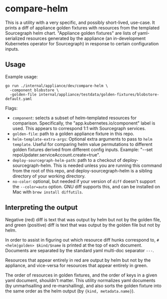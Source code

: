 # compare-helm

This is a utility with a very specific, and possibly short-lived, use-case. It
prints a diff of appliance golden fixtures with resources from the templated
Sourcegraph helm chart. "Appliance golden fixtures" are lists of yaml-serialized
resources generated by the appliance (an in-development Kubernetes operator for
Sourcegraph) in response to certain configuration inputs.

## Usage

Example usage:

```
go run ./internal/appliance/dev/compare-helm \
  -component blobstore \
  -golden-file internal/appliance/testdata/golden-fixtures/blobstore-default.yaml
```

Flags:

- `component`: selects a subset of helm-templated resources for comparison.
  Specifically, the "app.kubernetes.io/component" label is used. This appears to
  correspond 1:1 with Sourcegraph services.
- `golden-file`: path to a golden appliance fixture in this repo.
- `helm-template-extra-args`: Optional extra arguments to pass to `helm
template`. Useful for comparing helm value permutations to different golden
  fixtures derived from different config inputs. Example: "--set
  repoUpdater.serviceAccount.create=true".
- `deploy-sourcegraph-helm-path`: path to a checkout of deploy-sourcegraph-helm.
  This is needed unless you are running this command from the root of this repo,
  and deploy-sourcegraph-helm is a sibling directory of your working directory.
- `no-color`: optional, but needed if your version of `diff` doesn't support the
  `--color=auto` option. GNU diff supports this, and can be installed on Mac
  with `brew install diffutils`.

## Interpreting the output

Negative (red) diff is text that was output by helm but not by the golden file,
and green (positive) diff is text that was output by the golden file but not by
helm.

In order to assist in figuring out which resource diff hunks correspond to, `#
<helm|golden> $kind/$name` is printed at the top of each document. Documents are
separated by the standard yaml multi-doc separator `---`.

Resources that appear entirely in red are output by helm but not by the
appliance, and vice-versa for resources that appear entirely in green.

The order of resources in golden fixtures, and the order of keys in a given yaml
document, shouldn't matter. This utility normalizes yaml documents (by
unmarhsalling and re-marshalling), and also sorts the golden fixture into the
same order as the helm output (by `{kind, metadata.name}`).
